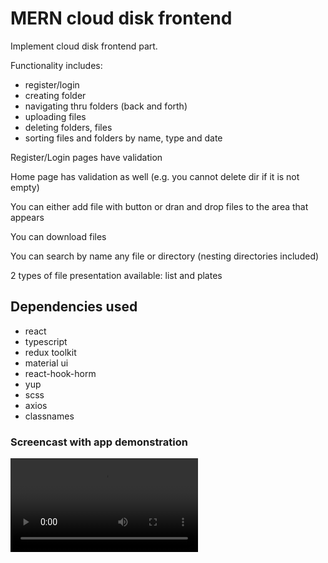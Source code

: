 # MERN cloud disk frontend

Implement cloud disk frontend part.

Functionality includes:
- register/login
- creating folder
- navigating thru folders (back and forth)
- uploading files
- deleting folders, files
- sorting files and folders by name, type and date

Register/Login pages have validation

Home page has validation as well (e.g. you cannot delete dir if it is not empty)

You can either add file with button or dran and drop files to the area that appears

You can download files

You can search by name any file or directory (nesting directories included)

2 types of file presentation available: list and plates

## Dependencies used

- react
- typescript
- redux toolkit
- material ui
- react-hook-horm
- yup
- scss
- axios
- classnames


### Screencast with app demonstration
![screencast with app](https://github.com/moshonskiy/cloud-disk-frontend/blob/main/markdown/screen-capture.webm "App")
